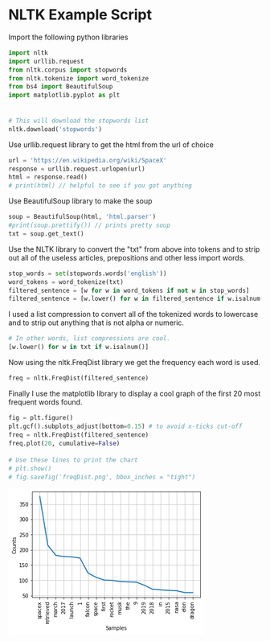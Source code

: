 # NLTK Example Script

Import the following python libraries

```python
import nltk
import urllib.request
from nltk.corpus import stopwords
from nltk.tokenize import word_tokenize
from bs4 import BeautifulSoup
import matplotlib.pyplot as plt


# This will download the stopwords list
nltk.download('stopwords')
```

Use urllib.request library to get the html from the url of choice

```python
url = 'https://en.wikipedia.org/wiki/SpaceX'
response = urllib.request.urlopen(url)
html = response.read()
# print(html) // helpful to see if you got anything 
```

Use BeautifulSoup library to make the soup

```python
soup = BeautifulSoup(html, 'html.parser')
#print(soup.prettify()) // prints pretty soup
txt = soup.get_text()
```

Use the NLTK library to convert the "txt" from above into tokens and to strip out all of the useless articles, prepositions and other less import words.

```python
stop_words = set(stopwords.words('english'))
word_tokens = word_tokenize(txt)
filtered_sentence = [w for w in word_tokens if not w in stop_words]
filtered_sentence = [w.lower() for w in filtered_sentence if w.isalnum()]
```

I used a list compression to convert all of the tokenized words to lowercase and to strip out anything that is not alpha or numeric. 

```python
# In other words, list compressions are cool.
[w.lower() for w in txt if w.isalnum()]
```

Now using the nltk.FreqDist library we get the frequency each word is used. 

```python
freq = nltk.FreqDist(filtered_sentence)
```

Finally I use the matplotlib library to display a cool graph of the first 20 most frequent words found.

```python
fig = plt.figure()
plt.gcf().subplots_adjust(bottom=0.15) # to avoid x-ticks cut-off
freq = nltk.FreqDist(filtered_sentence)
freq.plot(20, cumulative=False)

# Use these lines to print the chart
# plt.show()
# fig.savefig('freqDist.png', bbox_inches = "tight")
```

![Frequency Chart](freqDist.png) 
 
 



